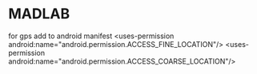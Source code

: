 # MADLAB

for gps add to android manifest
\<uses-permission android:name="android.permission.ACCESS_FINE_LOCATION"/>
\<uses-permission android:name="android.permission.ACCESS_COARSE_LOCATION"/>
